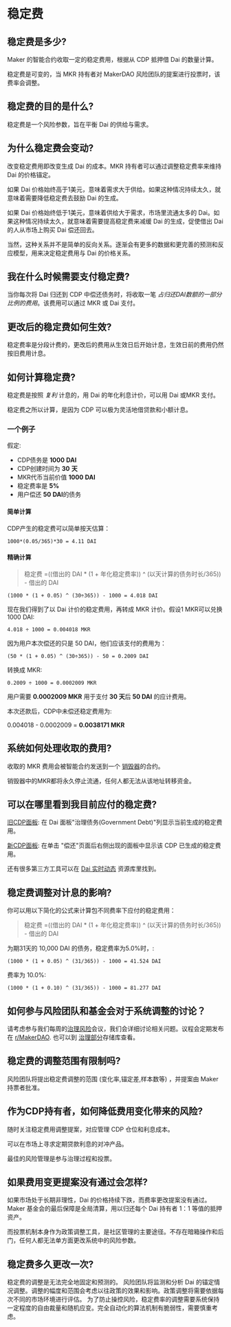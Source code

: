 # 稳定费

## 稳定费是多少?

Maker 的智能合约收取一定的稳定费用，根据从 CDP 抵押借 Dai 的数量计算。

稳定费是可变的，当 MKR 持有者对 MakerDAO 风险团队的提案进行投票时，该费率会调整。

## 稳定费的目的是什么?

稳定费是一个风险参数，旨在平衡 Dai 的供给与需求。

## 为什么稳定费会变动?

改变稳定费用即改变生成 Dai 的成本。MKR 持有者可以通过调整稳定费率来维持 Dai 的价格锚定。

如果 Dai 价格始终高于1美元，意味着需求大于供给。如果这种情况持续太久，就意味着需要降低稳定费去鼓励 Dai 的生成。

如果 Dai 价格始终低于1美元，意味着供给大于需求，市场里流通太多的 Dai。如果这种情况持续太久，就意味着需要提高稳定费来减缓 Dai 的生成，促使借出 Dai 的人从市场上购买 Dai 偿还回去。

当然，这种关系并不是简单的反向关系。逐渐会有更多的数据和更完善的预测和反应模型，用来决定稳定费用与 Dai 的价格关系。

## 我在什么时候需要支付稳定费?

当你每次将 Dai 归还到 CDP 中偿还债务时，将收取一笔 _占归还DAI数额的一部分比例的费用_。该费用可以通过 MKR 或 Dai 支付。

## 更改后的稳定费如何生效?

稳定费率是分段计费的，更改后的费用从生效日后开始计息，生效日前的费用仍然按旧费用计息。

## 如何计算稳定费?

稳定费是按照 _复利_ 计息的，用 Dai 的年化利息计价，可以用 Dai 或MKR 支付。

稳定费之所以计算，是因为 CDP 可以极为灵活地借贷款和小额计息。


### 一个例子

假定:

* CDP债务是 **1000** **DAI**
* CDP创建时间为 **30** **天**
* MKR代币当前价值 **1000** **DAI**
* 稳定费率是 **5%**
* 用户偿还 **50** **DAI**的债务

#### 简单计算

CDP产生的稳定费可以简单按天估算：

```text
1000*(0.05/365)*30 = 4.11 DAI
```

#### 精确计算

> 稳定费 =\(\(借出的 DAI \* \(1 + 年化稳定费率\)\) ^ \(以天计算的债务时长/365\)\) - 借出的 DAI

```text
(1000 * (1 + 0.05) ^ (30÷365)) - 1000 = 4.018 DAI
```

现在我们得到了以 Dai 计价的稳定费用，再转成 MKR 计价。假设1 MKR可以兑换1000 DAI:

```text
4.018 ÷ 1000 = 0.004018 MKR
```

因为用户本次偿还的只是 50 DAI，他们应该支付的费用为：

```text
(50 * (1 + 0.05) ^ (30÷365)) - 50 = 0.2009 DAI
```

转换成 MKR:

```text
0.2009 ÷ 1000 = 0.0002009 MKR
```

用户需要 **0.0002009 MKR** 用于支付 **30 天**后 **50 DAI** 的应计费用。

本次还款后，CDP中未偿还稳定费用为:

0.004018 - 0.0002009 = **0.0038171 MKR**

## 系统如何处理收取的费用?

收取的 MKR 费用会被智能合约发送到一个 [销毁器](https://etherscan.io/token/0x9f8f72aa9304c8b593d555f12ef6589cc3a579a2)的合约。

销毁器中的MKR都将永久停止流通，任何人都无法从该地址转移资金。 

## 可以在哪里看到我目前应付的稳定费?

[旧CDP面板](https://dai.makerdao.com/): 在 Dai 面板"治理债务(Government Debt)"列显示当前生成的稳定费用。

[新CDP面板](https://cdp-cn.makerdao.com/): 在单击 "偿还"页面后右侧出现的面板中显示该 CDP 已生成的稳定费用。

还有很多第三方工具可以在 [Dai 实时动态](https://github.com/makerdao/awesome-makerdao/blob/master/README.md#watch-your-dai) 资源库里找到。


## 稳定费调整对计息的影响?

你可以用以下简化的公式来计算包不同费率下应付的稳定费用：

> 稳定费 =\(\(借出的 DAI \* \(1 + 年化稳定费率\)\) ^ \(以天计算的债务时长/365\)\) - 借出的 DAI

为期31天的 10,000 DAI 的债务，稳定费率为5.0%时，:

```text
(1000 * (1 + 0.05) ^ (31/365)) - 1000 = 41.524 DAI
```

费率为 10.0%:

```text
(1000 * (1 + 0.10) ^ (31/365)) - 1000 = 81.277 DAI
```

## 如何参与风险团队和基金会对于系统调整的讨论？

请考虑参与我们每周的[治理风险](https://calendar.google.com/calendar/embed?src=makerdao.com_3efhm2ghipksegl009ktniomdk@group.calendar.google.com&ctz=America/Los_Angeles)会议，我们会详细讨论相关问题。议程会定期发布在 [r/MakerDAO](https://www.reddit.com/r/MakerDAO/). 也可以到 [治理部分](./governance.md)存储库查看。

## 稳定费的调整范围有限制吗?

风险团队将提出稳定费调整的范围 (变化率,锚定差,样本数等) ，并提案由 Maker 持票者批准。

## 作为CDP持有者，如何降低费用变化带来的风险?

随时关注稳定费用调整提案，对应管理 CDP 仓位和利息成本。

可以在市场上寻求定期贷款利息的对冲产品。

最佳的风险管理是参与治理过程和投票。

## 如果费用变更提案没有通过会怎样?

如果市场处于长期非理性，Dai 的价格持续下跌，而费率更改提案没有通过。Maker 基金会的最后保障是全局清算，用以归还每个 Dai 持有者 1：1 等值的抵押资产。

而投票机制本身作为政策调整工具，是社区管理的主要途径。不存在暗箱操作和后门，任何人都无法单方面更改系统中的风险参数。

## 稳定费多久更改一次?

稳定费的调整是无法完全地固定和预测的。
风险团队将监测和分析 Dai 的锚定情况调整。调整的幅度和范围会考虑以往政策的效果和影响。政策调整将需要依据每次不同的市场环境进行评估。
为了防止操控风险，稳定费率的调整需要系统保持一定程度的自由裁量和随机应变。完全自动化的算法机制有脆弱性，需要慎重考虑。